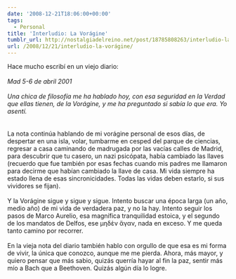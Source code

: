 ```yaml
---
date: '2008-12-21T18:06:00+00:00'
tags:
  - Personal
title: 'Interludio: La Vorágine'
tumblr_url: http://nostalgiadelreino.net/post/18785808263/interludio-la-vorágine
url: /2008/12/21/interludio-la-vorágine/
---
```


<p>Hace mucho escribí en un viejo diario:<br/><br/><em>Mad 5-6 de abril 2001<br/><br/>Una chica de filosofía me ha hablado hoy, con esa seguridad en la Verdad que ellas tienen, de la Vorágine, y me ha preguntado si sabía lo que era. Yo asentí.<br/></em><br/><br/>La nota continúa hablando de mi vorágine personal de esos días, de despertar en una isla, volar, tumbarme en cesped del parque de ciencias, regresar a casa caminando de madrugada por las vacías calles de Madrid, para descubrir que tu casero, un nazi psicópata, había cambiado las llaves (recuerdo que fue también por esas fechas cuando mis padres me llamaron para decirme que habían cambiado la llave de casa. Mi vida siempre ha estado llena de esas sincronicidades. Todas las vidas deben estarlo, si sus vividores se fijan).<br/><br/>Y la Vorágine sigue y sigue y sigue. Intento buscar una época larga (un año, medio año) de mi vida de verdadera paz, y no la hay. Intento seguir los pasos de Marco Aurelio, esa magnífica tranquilidad estoica, y el segundo de los mandatos de Delfos, ese μηδὲν ἄγαν, nada en exceso.  Y me queda tanto camino por recorrer.<br/><br/>En la vieja nota del diario también hablo con orgullo de que esa es mi forma de vivir, la única que conozco, aunque me me pierda. Ahora, más mayor, y quiero pensar que más sabio, quizás querría hayar al fin la paz, sentir más mío a Bach que a Beethoven. Quizás algún día lo logre.</p><div class="blogger-post-footer"><img width="1" height="1" src="https://blogger.googleusercontent.com/tracker/1180118427259117074-3868817396966419553?l=nostalgiadelreino.blogspot.com" alt=""/></div>